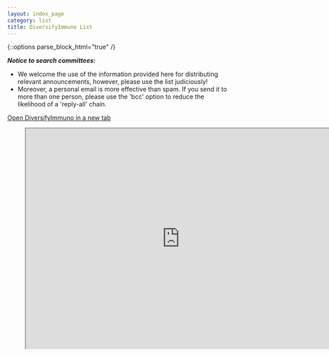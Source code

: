 ```yaml
---
layout: index_page
category: list
title: DiversifyImmuno List
---
```


{::options parse_block_html="true" /}

_**Notice to search committees:**_ 
* We welcome the use of the information provided here for distributing relevant announcements, however, please use the list judiciously! 
* Moreover, a personal email is more effective than spam. If you send it to more than one person, please use the 'bcc' option to reduce the likelihood of a 'reply-all' chain.

[Open DiversifyImmuno in a new tab](https://docs.google.com/spreadsheets/d/e/2PACX-1vQmpPoEKbA9kakUlvJ50MyL9c9ynIFN9ahOlgNGBzxQ-btI1SndYQe66vcCbHGwhiQLzTO1TjR1X0Wl/pubhtml)

<figure class="video_container">
<iframe src="https://docs.google.com/spreadsheets/d/e/2PACX-1vQmpPoEKbA9kakUlvJ50MyL9c9ynIFN9ahOlgNGBzxQ-btI1SndYQe66vcCbHGwhiQLzTO1TjR1X0Wl/pubhtml?widget=true&amp;headers=false" width="700" height="500" scroll="true"></iframe>
</figure>